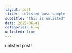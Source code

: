 ```yaml
---
layout: post
title: "unlisted post sample"
subtitle: "this is unlisted"
date: 2025-06-01
categories: blog
unlisted: true
---
```


unlisted post!